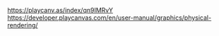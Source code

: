https://playcanv.as/index/qn9IMRvY
https://developer.playcanvas.com/en/user-manual/graphics/physical-rendering/
